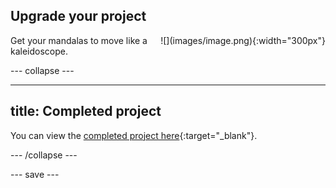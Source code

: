 ## Upgrade your project

<div style="display: flex; flex-wrap: wrap">
<div style="flex-basis: 200px; flex-grow: 1; margin-right: 15px;">
Get your mandalas to move like a kaleidoscope.
</div>
<div>
![](images/image.png){:width="300px"}
</div>
</div>

--- collapse ---

---
title: Completed project
---

You can view the [completed project here](https://scratch.mit.edu/projects/485673032/){:target="_blank"}.

--- /collapse ---

--- save ---